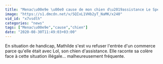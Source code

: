 ```yaml
---
title: "Menac\u00e9e \u00e0 cause de mon chien d\u2019assistance Le Speech de Mathilde"
image: "https://s1.dmcdn.net/v/SQIxL1VHb2yT_NaMK/x240"
vid_id: "x7vsdlh"
categories: "news"
tags: ["Menac\u00e9e","cause","chien"]
date: "2020-08-30T11:49:03+03:00"
---
```

En situation de handicap, Mathilde s'est vu refuser l'entrée d'un commerce parce qu'elle était avec Lol, son chien d'assistance. Elle raconte sa colère face à cette situation illégale... malheureusement fréquente.  <br>
